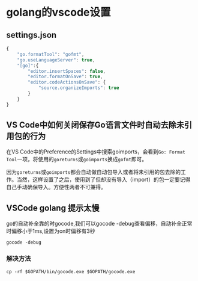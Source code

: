 # golang的vscode设置

## settings.json
```js
{
	"go.formatTool": "gofmt",
    "go.useLanguageServer": true,
    "[go]":{
        "editor.insertSpaces": false,
        "editor.formatOnSave": true,
        "editor.codeActionsOnSave": {
            "source.organizeImports": true
        }
    }
}
```

## VS Code中如何关闭保存Go语言文件时自动去除未引用包的行为

在VS Code中的Preference的Settings中搜索goimports，会看到`Go: Format Tool`一项，将使用的`goreturns`或`goimports`换成`gofmt`即可。

因为`goreturns`或`goimports`都会自动做自动包导入或者将未引用的包去除的工作。当然，这样设置了之后，使用到了但却没有导入（import）的包一定要记得自己手动确保导入。方便性两者不可兼得。

## VSCode golang 提示太慢

go的自动补全靠的时gocode,我们可以gocode -debug查看偏移，自动补全正常时偏移小于1ms,设置为on时偏移有3秒
```
gocode -debug
```

###  解决方法
```
cp -rf $GOPATH/bin/gocode.exe $GOPATH/gocode.exe
```